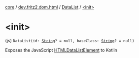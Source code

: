 [core](../../index.md) / [dev.fritz2.dom.html](../index.md) / [DataList](index.md) / [&lt;init&gt;](./-init-.md)

# &lt;init&gt;

(js) `DataList(id: `[`String`](https://kotlinlang.org/api/latest/jvm/stdlib/kotlin/-string/index.html)`? = null, baseClass: `[`String`](https://kotlinlang.org/api/latest/jvm/stdlib/kotlin/-string/index.html)`? = null)`

Exposes the JavaScript [HTMLDataListElement](https://developer.mozilla.org/en/docs/Web/API/HTMLDataListElement) to Kotlin

